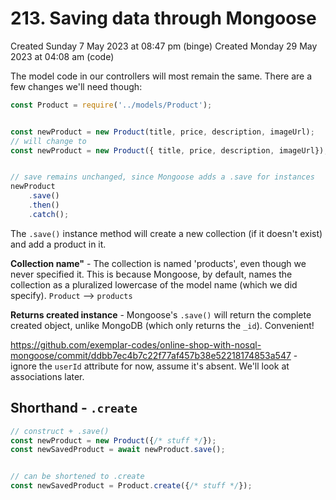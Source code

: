 # 213. Saving data through Mongoose
Created Sunday 7 May 2023 at 08:47 pm (binge)
Created Monday 29 May 2023 at 04:08 am (code)

The model code in our controllers will most remain the same. There are a few changes we'll need though:
```js
const Product = require('../models/Product');


const newProduct = new Product(title, price, description, imageUrl);
// will change to
const newProduct = new Product({ title, price, description, imageUrl});


// save remains unchanged, since Mongoose adds a .save for instances
newProduct
	.save()
	.then()
	.catch(); 
```
The `.save()` instance method will create a new collection (if it doesn't exist) and add a product in it.

**Collection name"** - The collection is named 'products', even though we never specified it. This is because Mongoose, by default, names the collection as a pluralized lowercase of the model name (which we did specify). `Product` --> `products`

**Returns created instance** - Mongoose's `.save()` will return the complete created object, unlike MongoDB (which only returns the `_id`). Convenient!

https://github.com/exemplar-codes/online-shop-with-nosql-mongoose/commit/ddbb7ec4b7c22f77af457b38e52218174853a547 - ignore the `userId` attribute for now, assume it's absent. We'll look at associations later.

## Shorthand - `.create`
```js
// construct + .save()
const newProduct = new Product({/* stuff */});
const newSavedProduct = await newProduct.save();


// can be shortened to .create
const newSavedProduct = Product.create({/* stuff */});
```